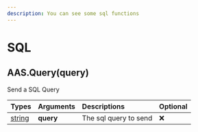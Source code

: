 ```yaml
---
description: You can see some sql functions
---
```


# SQL

## AAS.Query\(query\)

Send a SQL Query

| Types | Arguments | Descriptions | Optional |
| :--- | :--- | :--- | :--- |
| [string](https://www.lua.org/pil/2.4.html) | **query** | The sql query to send | ❌ |

